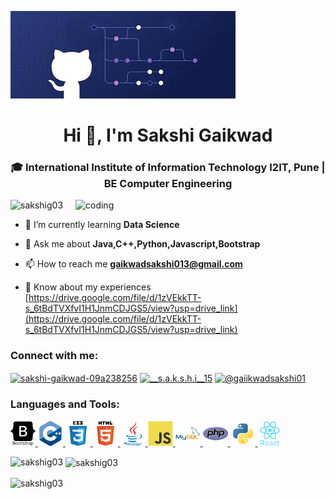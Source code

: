 ![logo](https://github.com/sakshig03/sakshig03/blob/main/49fc0304-193c-4ebb-9cbb-1105bc15a4df.jpg)
<h1 align="center">Hi 👋, I'm Sakshi Gaikwad</h1>
<h3 align="center">🎓 International Institute of Information Technology I2IT, Pune | BE Computer Engineering</h3>
<img align="right" alt="coding" width="400" src="https://media.tenor.com/S59bPkT0pqcAAAAC/programming.gif">

<p align="left"> <img src="https://komarev.com/ghpvc/?username=sakshig03&label=Profile%20views&color=0e75b6&style=flat" alt="sakshig03" /> </p>

- 🌱 I’m currently learning **Data Science**

- 💬 Ask me about **Java,C++,Python,Javascript,Bootstrap**

- 📫 How to reach me **gaikwadsakshi013@gmail.com**

- 📄 Know about my experiences [https://drive.google.com/file/d/1zVEkkTT-s_6tBdTVXfvI1H1JnmCDJGS5/view?usp=drive_link](https://drive.google.com/file/d/1zVEkkTT-s_6tBdTVXfvI1H1JnmCDJGS5/view?usp=drive_link)

<h3 align="left">Connect with me:</h3>
<p align="left">
<a href="https://linkedin.com/in/sakshi-gaikwad-09a238256" target="blank"><img align="center" src="https://raw.githubusercontent.com/rahuldkjain/github-profile-readme-generator/master/src/images/icons/Social/linked-in-alt.svg" alt="sakshi-gaikwad-09a238256" height="30" width="40" /></a>
<a href="https://instagram.com/__s.a.k.s.h.i__15" target="blank"><img align="center" src="https://raw.githubusercontent.com/rahuldkjain/github-profile-readme-generator/master/src/images/icons/Social/instagram.svg" alt="__s.a.k.s.h.i__15" height="30" width="40" /></a>
<a href="https://www.hackerrank.com/@gaiikwadsakshi01" target="blank"><img align="center" src="https://raw.githubusercontent.com/rahuldkjain/github-profile-readme-generator/master/src/images/icons/Social/hackerrank.svg" alt="@gaiikwadsakshi01" height="30" width="40" /></a>
</p>

<h3 align="left">Languages and Tools:</h3>
<p align="left"> <a href="https://getbootstrap.com" target="_blank" rel="noreferrer"> <img src="https://raw.githubusercontent.com/devicons/devicon/master/icons/bootstrap/bootstrap-plain-wordmark.svg" alt="bootstrap" width="40" height="40"/> </a> <a href="https://www.w3schools.com/cpp/" target="_blank" rel="noreferrer"> <img src="https://raw.githubusercontent.com/devicons/devicon/master/icons/cplusplus/cplusplus-original.svg" alt="cplusplus" width="40" height="40"/> </a> <a href="https://www.w3schools.com/css/" target="_blank" rel="noreferrer"> <img src="https://raw.githubusercontent.com/devicons/devicon/master/icons/css3/css3-original-wordmark.svg" alt="css3" width="40" height="40"/> </a> <a href="https://www.w3.org/html/" target="_blank" rel="noreferrer"> <img src="https://raw.githubusercontent.com/devicons/devicon/master/icons/html5/html5-original-wordmark.svg" alt="html5" width="40" height="40"/> </a> <a href="https://www.java.com" target="_blank" rel="noreferrer"> <img src="https://raw.githubusercontent.com/devicons/devicon/master/icons/java/java-original.svg" alt="java" width="40" height="40"/> </a> <a href="https://developer.mozilla.org/en-US/docs/Web/JavaScript" target="_blank" rel="noreferrer"> <img src="https://raw.githubusercontent.com/devicons/devicon/master/icons/javascript/javascript-original.svg" alt="javascript" width="40" height="40"/> </a> <a href="https://www.mysql.com/" target="_blank" rel="noreferrer"> <img src="https://raw.githubusercontent.com/devicons/devicon/master/icons/mysql/mysql-original-wordmark.svg" alt="mysql" width="40" height="40"/> </a> <a href="https://www.php.net" target="_blank" rel="noreferrer"> <img src="https://raw.githubusercontent.com/devicons/devicon/master/icons/php/php-original.svg" alt="php" width="40" height="40"/> </a> <a href="https://www.python.org" target="_blank" rel="noreferrer"> <img src="https://raw.githubusercontent.com/devicons/devicon/master/icons/python/python-original.svg" alt="python" width="40" height="40"/> </a> <a href="https://reactjs.org/" target="_blank" rel="noreferrer"> <img src="https://raw.githubusercontent.com/devicons/devicon/master/icons/react/react-original-wordmark.svg" alt="react" width="40" height="40"/> </a> </p>

<p><img align="left" src="https://github-readme-stats.vercel.app/api/top-langs?username=sakshig03&show_icons=true&locale=en&layout=compact" alt="sakshig03" /></p>

<p>&nbsp;<img align="center" src="https://github-readme-stats.vercel.app/api?username=sakshig03&show_icons=true&locale=en" alt="sakshig03" /></p>

<p><img align="center" src="https://github-readme-streak-stats.herokuapp.com/?user=sakshig03&" alt="sakshig03" /></p>
